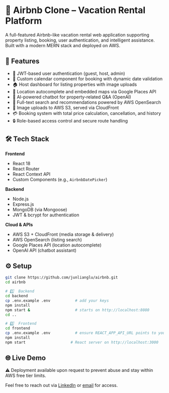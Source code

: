 # 🏡 Airbnb Clone – Vacation Rental Platform

A full-featured Airbnb-like vacation rental web application supporting property listing, booking, user authentication, and intelligent assistance. Built with a modern MERN stack and deployed on AWS.

## 🚀 Features

- 🔐 JWT-based user authentication (guest, host, admin)
- 📆 Custom calendar component for booking with dynamic date validation
- 🏠 Host dashboard for listing properties with image uploads
- 📍 Location autocomplete and embedded maps via Google Places API
- 🧠 AI-powered chatbot for property-related Q&A (OpenAI)
- 🔎 Full-text search and recommendations powered by AWS OpenSearch
- 💾 Image uploads to AWS S3, served via CloudFront
- 💳 Booking system with total price calculation, cancellation, and history
- 🔒 Role-based access control and secure route handling

## 🛠 Tech Stack

**Frontend**
- React 18
- React Router
- React Context API
- Custom Components (e.g., `AirbnbDatePicker`)

**Backend**
- Node.js
- Express.js
- MongoDB (via Mongoose)
- JWT & bcrypt for authentication

**Cloud & APIs**
- AWS S3 + CloudFront (media storage & delivery)
- AWS OpenSearch (listing search)
- Google Places API (location autocomplete)
- OpenAI API (chatbot assistant)

## ⚙️ Setup

```bash
git clone https://github.com/junlianglu/airbnb.git
cd airbnb

# 1️⃣  Backend
cd backend
cp .env.example .env           # add your keys
npm install
npm start &                    # starts on http://localhost:8080
cd ..

# 2️⃣  Frontend
cd frontend
cp .env.example .env           # ensure REACT_APP_API_URL points to your backend
npm install
npm start                    # React server on http://localhost:3000
```

## 🌐 Live Demo

⚠️ Deployment available upon request to prevent abuse and stay within AWS free tier limits.

Feel free to reach out via [LinkedIn](https://linkedin.com/in/junliang-lu) or [email](mailto:junliang.lu.dev@gmail.com) for access.
